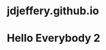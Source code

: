 # jdjeffery.github.io
<!DOCTYPE html>
<html lang = "en">
<head>
<meta charset = "UTF-8">
<title>My First Page</title>
</head>
<body>
	<h1> Hello Everybody 2</h1>
</body>
</html>
